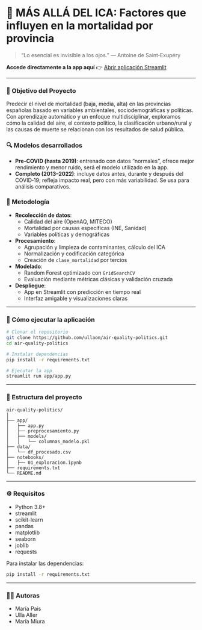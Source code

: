 # 🔬 MÁS ALLÁ DEL ICA: Factores que influyen en la mortalidad por provincia

> “Lo esencial es invisible a los ojos.” — Antoine de Saint‑Exupéry

**Accede directamente a la app aquí** 👉 [Abrir aplicación Streamlit](https://air-quality-politics-7zt2ipxuaappvamjddjimw7.streamlit.app/)

---

### 🎯 Objetivo del Proyecto  
Predecir el nivel de mortalidad (baja, media, alta) en las provincias españolas basado en variables ambientales, sociodemográficas y políticas.  
Con aprendizaje automático y un enfoque multidisciplinar, exploramos cómo la calidad del aire, el contexto político, la clasificación urbano/rural y las causas de muerte se relacionan con los resultados de salud pública.

### 🔍 Modelos desarrollados  
- **Pre‑COVID (hasta 2019)**: entrenado con datos “normales”, ofrece mejor rendimiento y menor ruido, será el modelo utilizado en la app.  
- **Completo (2013–2022)**: incluye datos antes, durante y después del COVID‑19; refleja impacto real, pero con más variabilidad. Se usa para análisis comparativos.

### 🧠 Metodología  
- **Recolección de datos**:  
  - Calidad del aire (OpenAQ, MITECO)  
  - Mortalidad por causas específicas (INE, Sanidad)  
  - Variables políticas y demográficas  
- **Procesamiento**:  
  - Agrupación y limpieza de contaminantes, cálculo del ICA  
  - Normalización y codificación categórica  
  - Creación de `clase_mortalidad` por tercios  
- **Modelado**:  
  - Random Forest optimizado con `GridSearchCV`  
  - Evaluación mediante métricas clásicas y validación cruzada  
- **Despliegue**:  
  - App en Streamlit con predicción en tiempo real  
  - Interfaz amigable y visualizaciones claras

---

### 🚀 Cómo ejecutar la aplicación  

```bash
# Clonar el repositorio
git clone https://github.com/ullaom/air-quality-politics.git
cd air-quality-politics

# Instalar dependencias
pip install -r requirements.txt

# Ejecutar la app
streamlit run app/app.py
```

---

### 📂 Estructura del proyecto

```
air-quality-politics/
│
├── app/
│   ├── app.py
│   ├── preprocesamiento.py
│   ├── models/
│   │   └── columnas_modelo.pkl
├── data/
│   └── df_procesado.csv
├── notebooks/
│   ├── 01_exploracion.ipynb
├── requirements.txt
└── README.md
```

---

### ⚙️ Requisitos

- Python 3.8+
- streamlit  
- scikit-learn  
- pandas  
- matplotlib  
- seaborn  
- joblib  
- requests

Para instalar las dependencias:

```bash
pip install -r requirements.txt
```

---

### 👩‍💻 Autoras

- María Pais  
- Ulla Aller  
- María Miura

